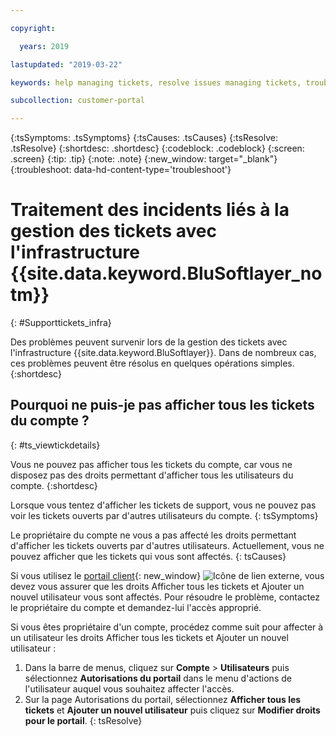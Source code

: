 ```yaml
---

copyright:

  years: 2019

lastupdated: "2019-03-22"

keywords: help managing tickets, resolve issues managing tickets, trouble working with tickets

subcollection: customer-portal

---
```



{:tsSymptoms: .tsSymptoms}
{:tsCauses: .tsCauses}
{:tsResolve: .tsResolve}
{:shortdesc: .shortdesc}
{:codeblock: .codeblock}
{:screen: .screen}
{:tip: .tip}
{:note: .note}
{:new_window: target="_blank"}
{:troubleshoot: data-hd-content-type='troubleshoot'}


# Traitement des incidents liés à la gestion des tickets avec l'infrastructure {{site.data.keyword.BluSoftlayer_notm}}
{: #Supporttickets_infra}

Des problèmes peuvent survenir lors de la gestion des tickets avec l'infrastructure {{site.data.keyword.BluSoftlayer}}. Dans de nombreux cas, ces problèmes peuvent être résolus en quelques opérations simples.
{:shortdesc}

## Pourquoi ne puis-je pas afficher tous les tickets du compte ?
{: #ts_viewtickdetails}

Vous ne pouvez pas afficher tous les tickets du compte, car vous ne disposez pas des droits permettant d'afficher tous les utilisateurs du compte.
{:shortdesc}

Lorsque vous tentez d'afficher les tickets de support, vous ne pouvez pas voir les tickets ouverts par d'autres utilisateurs du compte.
{: tsSymptoms}

Le propriétaire du compte ne vous a pas affecté les droits permettant d'afficher les tickets ouverts par d'autres utilisateurs. Actuellement, vous ne pouvez afficher que les tickets qui vous sont affectés.
{: tsCauses}
 
Si vous utilisez le [portail client](control.softlayer.com){: new_window} ![Icône de lien externe](../icons/launch-glyph.svg "Icône de lien externe"), vous devez vous assurer que les droits Afficher tous les tickets et Ajouter un nouvel utilisateur vous sont affectés. Pour résoudre le problème, contactez le propriétaire du compte et demandez-lui l'accès approprié. 

Si vous êtes propriétaire d'un compte, procédez comme suit pour affecter à un utilisateur les droits Afficher tous les tickets et Ajouter un nouvel utilisateur : 

1. Dans la barre de menus, cliquez sur **Compte** &gt; **Utilisateurs** puis sélectionnez **Autorisations du portail** dans le menu d'actions de l'utilisateur auquel vous souhaitez affecter l'accès. 
2. Sur la page Autorisations du portail, sélectionnez **Afficher tous les tickets** et **Ajouter un nouvel utilisateur** puis cliquez sur **Modifier droits pour le portail**.
{: tsResolve}
